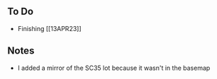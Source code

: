 ## To Do
- Finishing [[13APR23]]

## Notes
- I added a mirror of the SC35 lot because it wasn't in the basemap